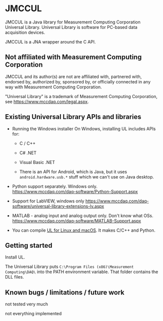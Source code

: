 # JMCCUL

JMCCUL is a Java library for Measurement Computing Corporation Universal Library. Universal Library is software for PC-based data acquisition devices.

JMCCUL is a JNA wrapper around the C API.

## Not affiliated with Measurement Computing Corporation

JMCCUL and its author(s) are not are affiliated with, partnered with, endorsed by, authorized by, sponsored by, or officially connected in any way with Measurement Computing Corporation.

"Universal Library" is a trademark of Measurement Computing Corporation, see https://www.mccdaq.com/legal.aspx.

## Existing Universal Library APIs and libraries

* Running the Windows installer On Windows, installing UL includes APIs for:

  * C / C++

  * C# .NET

  * Visual Basic .NET

  * There is an API for Android, which is Java, but it uses `android.hardware.usb.*` stuff which we can't use on Java desktop.

* Python support separately. Windows only. https://www.mccdaq.com/daq-software/Python-Support.aspx
* Support for LabVIEW, windows only https://www.mccdaq.com/daq-software/universal-library-extensions-lv.aspx
* MATLAB - analog input and analog output only. Don't know what OSs. https://www.mccdaq.com/daq-software/MATLAB-Support.aspx

* You can compile [UL for Linux and macOS](https://www.mccdaq.com/daq-software/Ul-for-Linux-Support.aspx). It makes C/C++ and Python.

## Getting started

Install UL.

The Universal Library puts `C:\Program Files (x86)\Measurement Computing\DAQ\` into the PATH environment variable. That folder contains the DLL files.

## Known bugs / limitations / future work

not tested very much

not everything implemented
